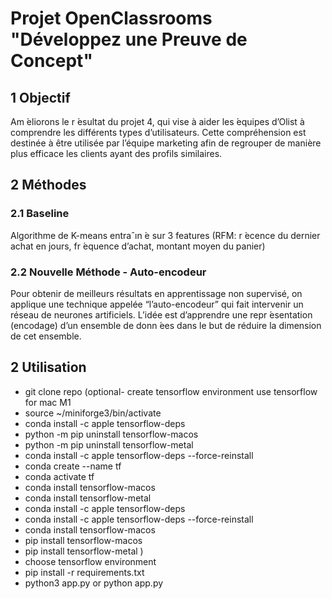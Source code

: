 # Projet OpenClassrooms "Développez une Preuve de Concept"

## 1 Objectif
Am ́eliorons le r ́esultat du projet 4, qui vise à aider les  ́equipes d’Olist à comprendre les différents types d’utilisateurs. Cette compréhension est destinée à être utilisée par l’équipe marketing afin de regrouper de manière plus efficace les clients ayant des profils similaires.
## 2 Méthodes 
### 2.1 Baseline
Algorithme de K-means entraˆın ́e sur 3 features (RFM: r ́ecence du dernier achat en jours, fr ́equence d’achat, montant moyen du panier)
### 2.2 Nouvelle Méthode - Auto-encodeur
Pour obtenir de meilleurs résultats en apprentissage non supervisé, on applique une technique appelée “l’auto-encodeur” qui fait intervenir un réseau de neurones artificiels. L’idée est d’apprendre une repr ́esentation (encodage) d’un ensemble de donn ́ees dans le but de réduire la dimension de cet ensemble.


## 2 Utilisation
- git clone repo
(optional- create tensorflow environment
use tensorflow for mac M1
- source ~/miniforge3/bin/activate
- conda install -c apple tensorflow-deps
- python -m pip uninstall tensorflow-macos
- python -m pip uninstall tensorflow-metal
- conda install -c apple tensorflow-deps --force-reinstall
- conda create --name tf
- conda activate tf
- conda install tensorflow-macos
- conda install tensorflow-metal
- conda install -c apple tensorflow-deps
- conda install -c apple tensorflow-deps --force-reinstall
- conda install tensorflow-macos
- pip install tensorflow-macos
- pip install tensorflow-metal
)
- choose tensorflow environment
- pip install -r requirements.txt
- python3 app.py or python app.py







